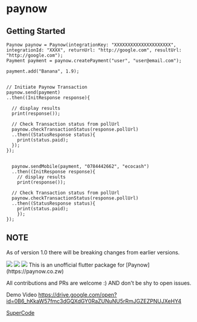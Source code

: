 # paynow

## Getting Started

```
Paynow paynow = Paynow(integrationKey: "XXXXXXXXXXXXXXXXXXXXX", integrationId: "XXXX", returnUrl: "http://google.com", resultUrl: "http://google.com");
Payment payment = paynow.createPayment("user", "user@email.com");

payment.add("Banana", 1.9);


// Initiate Paynow Transaction
paynow.send(payment)
..then((InitResponse response){

  // display results
  print(response());

  // Check Transaction status from pollUrl
  paynow.checkTransactionStatus(response.pollUrl)
  ..then((StatusResponse status){
    print(status.paid);
  });
});


  paynow.sendMobile(payment, "0784442662", "ecocash")
  ..then((InitResponse response){
    // display results
    print(response());

  // Check Transaction status from pollUrl
  paynow.checkTransactionStatus(response.pollUrl)
  ..then((StatusResponse status){
    print(status.paid);
    });
});

```

## NOTE
As of version 1.0 there will be breaking changes from earlier versions.


<img src="https://img.shields.io/pub/v/paynow?style=for-the-badge">
<img src="https://img.shields.io/github/last-commit/ignertic/paynow">
<img src="https://img.shields.io/twitter/url?label=SuperQode&style=social&url=https%3A%2F%2Ftwitter.com%2Fiamsupercode">
This is an unofficial flutter package for [Paynow](https://paynow.co.zw)

All contributions and PRs are welcome :) AND don't be shy to open issues.


Demo Video
https://drive.google.com/open?id=0B6_hKkaW57fmc3dGQXdGY0RaZUNuNU5rRmJGZEZPNUJXeHY4


[SuperCode](https://ignertic.github.io)
